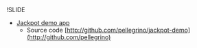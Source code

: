 !SLIDE 

* [Jackpot demo app](http://jackpot-demo)
  * Source code [http://github.com/pellegrino/jackpot-demo](http://github.com/pellegrino)




